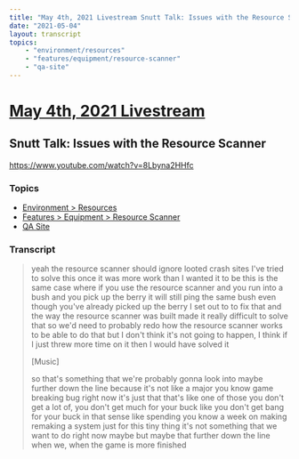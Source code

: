 ```yaml
---
title: "May 4th, 2021 Livestream Snutt Talk: Issues with the Resource Scanner"
date: "2021-05-04"
layout: transcript
topics:
    - "environment/resources"
    - "features/equipment/resource-scanner"
    - "qa-site"
---
```

# [May 4th, 2021 Livestream](../2021-05-04.md)
## Snutt Talk: Issues with the Resource Scanner
https://www.youtube.com/watch?v=8Lbyna2HHfc

### Topics
* [Environment > Resources](../topics/environment/resources.md)
* [Features > Equipment > Resource Scanner](../topics/features/equipment/resource-scanner.md)
* [QA Site](../topics/qa-site.md)

### Transcript

> yeah the resource scanner should ignore looted crash sites I've tried to solve this once it was more work than I wanted it to be this is the same case where if you use the resource scanner and you run into a bush and you pick up the berry it will still ping the same bush even though you've already picked up the berry I set out to to fix that and the way the resource scanner was built made it really difficult to solve that so we'd need to probably redo how the resource scanner works to be able to do that but I don't think it's not going to happen, I think if I just threw more time on it then I would have solved it
>
> [Music]
>
> so that's something that we're probably gonna look into maybe further down the line because it's not like a major you know game breaking bug right now it's just that that's like one of those you don't get a lot of, you don't get much for your buck like you don't get bang for your buck in that sense like spending you know a week on making remaking a system just for this tiny thing it's not something that we want to do right now maybe but maybe that further down the line when we, when the game is more finished
